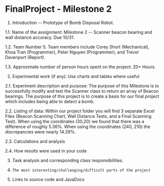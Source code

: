 FinalProject - Milestone 2
============

1.    Introduction -- Prototype of Bomb Disposal Robot. 

1.1. Name of the assignment: Milestone 2 -- Scanner beacon bearing and wall distance accuracy. Due 10/31.

1.2. Team Number 5. Team members include Corey Short (Mechanical), Khoa Tran (Programmer), Peter Nguyen (Programmer),
     and Trevor Davenport (Report).

1.3. Approximate number of person hours spent on the project: 20+ Hours.

2.    Experimental work  (if any):  Use charts and tables where useful

2.1. Experiment description and purpose: The purpose of this Milestone is to successfully modify and test the Scanner class
                                         to return an array of Beacon bearings. The purpose of this project is to create a basis
                                         for our final project which includes being able to detect a bomb.

2.2. Listing of data: Within our project folder you will find 3 separate Excel Files (Beacon Scanning Chart, Wall Distance Tests, and a
                      Final Scanning Test). When using the coordinates (30,20) we found that there was a difference of roughly 5.36%.
                      When using the coordinates (240, 210) the discrepancies were nearly 14.29%.

2.3. Calculations and analysis 

2.4. How results were used in your code

3.    Task analysis and corresponding class responsibilities.

4.     The most interesting/challenging/difficult parts of the project

5.    Links to source code and JavaDocs
